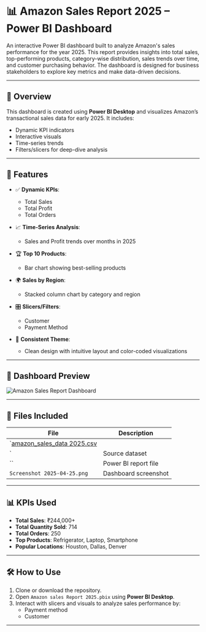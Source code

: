 # 📊 Amazon Sales Report 2025 – Power BI Dashboard

An interactive Power BI dashboard built to analyze Amazon's sales performance for the year 2025. This report provides insights into total sales, top-performing products, category-wise distribution, sales trends over time, and customer purchasing behavior. The dashboard is designed for business stakeholders to explore key metrics and make data-driven decisions.

---

## 📌 Overview

This dashboard is created using **Power BI Desktop** and visualizes Amazon’s transactional sales data for early 2025. It includes:

- Dynamic KPI indicators
- Interactive visuals
- Time-series trends
- Filters/slicers for deep-dive analysis

---

## 🚀 Features

- ✅ **Dynamic KPIs**: 
  - Total Sales
  - Total Profit
  - Total Orders

- 📈 **Time-Series Analysis**:
  - Sales and Profit trends over months in 2025

- 🏆 **Top 10 Products**:
  - Bar chart showing best-selling products

- 🌍 **Sales by Region**:
  - Stacked column chart by category and region

- 🎛️ **Slicers/Filters**:
  - Customer
  - Payment Method

- 🎨 **Consistent Theme**:
  - Clean design with intuitive layout and color-coded visualizations

---

## 📸 Dashboard Preview

![Amazon Sales Report Dashboard](Screenshot%202025-04-25%20122724.png)

---

## 📂 Files Included

| File | Description |
|------|-------------|
| `[amazon_sales_data 2025.csv](https://github.com/user-attachments/files/19904159/amazon_sales_data.2025.csv)
` | Source dataset  |
| `` | Power BI report file |
| `Screenshot 2025-04-25.png` | Dashboard screenshot |

---

## 📊 KPIs Used

- **Total Sales**: ₹244,000+
- **Total Quantity Sold**: 714
- **Total Orders**: 250
- **Top Products**: Refrigerator, Laptop, Smartphone
- **Popular Locations**: Houston, Dallas, Denver

---


## 🛠️ How to Use

1. Clone or download the repository.
2. Open `Amazon sales Report 2025.pbix` using **Power BI Desktop**.
3. Interact with slicers and visuals to analyze sales performance by:
   - Payment method
   - Customer

---


